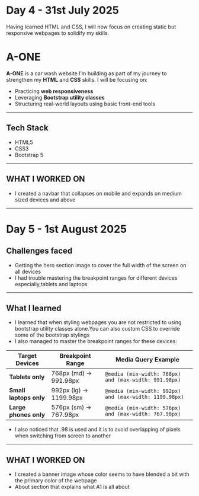 # Day 4 - 31st July 2025
Having learned HTML and CSS, I will now focus on creating static but responsive webpages to solidify my skills.

# A-ONE

**A-ONE** is a car wash website I’m building as part of my journey to strengthen my **HTML** and **CSS** skills.
I will be focusing on:

-  Practicing **web responsiveness**
-  Leveraging **Bootstrap utility classes**
-  Structuring real-world layouts using basic front-end tools

---

##  Tech Stack

- HTML5
- CSS3
- Bootstrap 5

---


## WHAT I WORKED ON

- I created a navbar that collapses on mobile and expands on medium sized devices and above

---

# Day 5 - 1st August 2025

## Challenges faced

- Getting the hero section image to cover the full width of the screen on all devices
- I had trouble mastering the breakpoint ranges for different devices especially,tablets and laptops

---

## What I learned
- I learned that when styling webpages you are not restricted to using bootstrap utility classes alone.You can also custom CSS to override some of the bootstrap stylings
- I also managed to master the breakpoint ranges for these devices:

| Target Devices      | Breakpoint Range           | Media Query Example                                  |
|---------------------|----------------------------|-----------------------------------------------------|
| **Tablets only**    | 768px (md) → 991.98px      | `@media (min-width: 768px) and (max-width: 991.98px)` |
| **Small laptops only** | 992px (lg) → 1199.98px   | `@media (min-width: 992px) and (max-width: 1199.98px)` |
| **Large phones only** | 576px (sm) → 767.98px    | `@media (min-width: 576px) and (max-width: 767.98px)` |

- I also noticed that .98 is used and it is to avoid overlapping of pixels when switching from screen to another

---

## WHAT I WORKED ON
- I created a banner image whose color seems to have blended a bit with the primary color of the webpage
- About section that explains what A1 is all about
